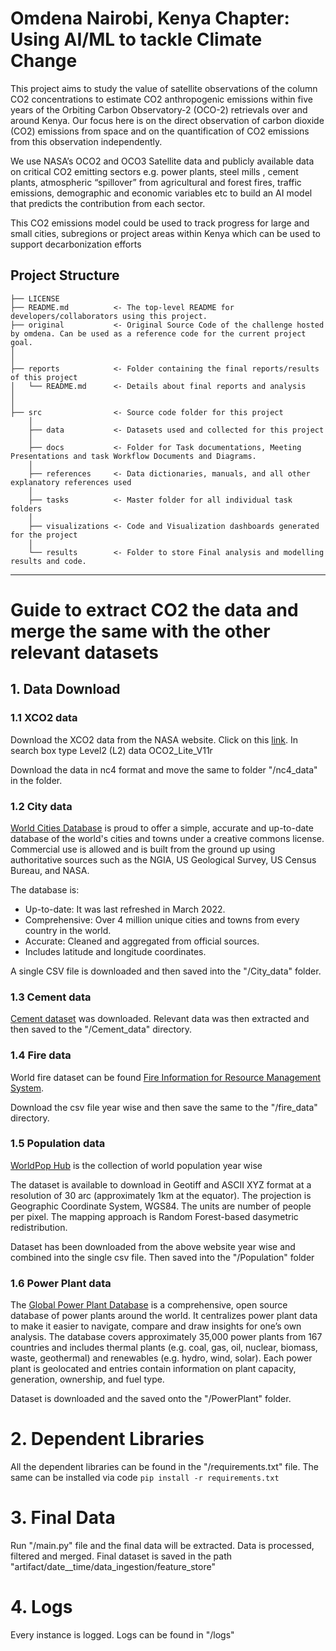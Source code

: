 # Omdena Nairobi, Kenya Chapter: Using AI/ML to tackle Climate Change

This project aims to study the value of satellite observations of the column CO2 concentrations to estimate CO2 anthropogenic emissions within five years of the Orbiting Carbon Observatory-2 (OCO-2) retrievals over and around Kenya. Our focus here is on the direct observation of carbon dioxide (CO2) emissions from space and on the quantification of CO2 emissions from this observation independently. 


We use NASA’s OCO2 and OCO3 Satellite data and publicly available data on critical CO2 emitting sectors e.g. power plants, steel mills , cement plants, atmospheric “spillover” from agricultural and forest fires, traffic emissions, demographic and economic variables etc to build an AI model that predicts the contribution from each sector. 

This CO2 emissions model could be used to track progress for large and small cities, subregions or project areas within Kenya which can be used to support decarbonization efforts



<!-- 
## Contribution Guidelines
- Have a Look at the [project structure](#project-structure) and [folder overview](#folder-overview) below to understand where to store/upload your contribution
- If you're creating a task, Go to the task folder and create a new folder with the below naming convention and add a README.md with task details and goals to help other contributors understand
    - Task Folder Naming Convention : _task-n-taskname.(n is the task number)_  ex: task-1-data-analysis, task-2-model-deployment etc.
    - Create a README.md with a table containing information table about all contributions for the task.
- If you're contributing for a task, please make sure to store in relavant location and update the README.md information table with your contribution details.
- Make sure your File names(jupyter notebooks, python files, data sheet file names etc) has proper naming to help others in easily identifing them.
- Please restrict yourself from creating unnessesary folders other than in 'tasks' folder (as above mentioned naming convention) to avoid confusion. 

-->

## Project Structure

    ├── LICENSE
    ├── README.md          <- The top-level README for developers/collaborators using this project.
    ├── original           <- Original Source Code of the challenge hosted by omdena. Can be used as a reference code for the current project goal.
    │ 
    │
    ├── reports            <- Folder containing the final reports/results of this project
    │   └── README.md      <- Details about final reports and analysis
    │ 
    │   
    ├── src                <- Source code folder for this project
        │
        ├── data           <- Datasets used and collected for this project
        │   
        ├── docs           <- Folder for Task documentations, Meeting Presentations and task Workflow Documents and Diagrams.
        │
        ├── references     <- Data dictionaries, manuals, and all other explanatory references used 
        │
        ├── tasks          <- Master folder for all individual task folders
        │
        ├── visualizations <- Code and Visualization dashboards generated for the project
        │
        └── results        <- Folder to store Final analysis and modelling results and code.
--------

# Guide to extract CO2 the data and merge the same with the other relevant datasets

## 1. Data Download
### 1.1 XCO2 data 
Download the XCO2 data from the NASA website.
Click on this [link](https://disc.gsfc.nasa.gov/). 
In search box type Level2 (L2) data OCO2_Lite_V11r

Download the data in nc4 format and move the same to folder "/nc4_data" in the folder. 

### 1.2 City data 
[World Cities Database](https://simplemaps.com/data/world-cities) is proud to offer a simple, accurate and up-to-date database of the world's cities and towns under a creative commons license. Commercial use is allowed and is built from the ground up using authoritative sources such as the NGIA, US Geological Survey, US Census Bureau, and NASA.

The database is:
- Up-to-date: It was last refreshed in March 2022.
- Comprehensive: Over 4 million unique cities and towns from every country in the world.
- Accurate: Cleaned and aggregated from official sources. 
- Includes latitude and longitude coordinates.

A single CSV file is downloaded and then saved into the "/City_data" folder.

### 1.3 Cement data 

[Cement dataset](https://www.cgfi.ac.uk/spatial-finance-initiative/geoasset-project/geoasset-databases/) was downloaded. 
Relevant data was then extracted and then saved to the "/Cement_data" directory.

### 1.4 Fire data 

World fire dataset can be found [Fire Information for Resource Management System](https://firms.modaps.eosdis.nasa.gov/country/).

Download the csv file year wise and then save the same to the "/fire_data" directory. 

### 1.5 Population data 

[WorldPop Hub](https://hub.worldpop.org/geodata/listing?id=75) is the collection of world population year wise

The dataset is available to download in Geotiff and ASCII XYZ format at a resolution of 30 arc (approximately 1km at the equator). 
The projection is Geographic Coordinate System, WGS84. 
The units are number of people per pixel. 
The mapping approach is Random Forest-based dasymetric redistribution.

Dataset has been downloaded from the above website year wise and combined into the single csv file. 
Then saved into the "/Population" folder  
### 1.6 Power Plant data

The [Global Power Plant Database](https://datasets.wri.org/dataset/globalpowerplantdatabase) is a comprehensive, open source database of power plants around the world. 
It centralizes power plant data to make it easier to navigate, compare and draw insights for one’s own analysis. 
The database covers approximately 35,000 power plants from 167 countries and includes thermal plants (e.g. coal, gas, oil, nuclear, biomass, waste, geothermal) and renewables (e.g. hydro, wind, solar). 
Each power plant is geolocated and entries contain information on plant capacity, generation, ownership, and fuel type.

Dataset is downloaded and the saved onto the "/PowerPlant" folder.

# 2. Dependent Libraries
All the dependent libraries can be found in the "/requirements.txt" file. 
The same can be installed via code ```pip install -r requirements.txt```

# 3. Final Data
Run "/main.py" file and the final data will be extracted. 
Data is processed, filtered and merged. 
Final dataset is saved in the path "artifact/date__time/data_ingestion/feature_store"

# 4. Logs
Every instance is logged. Logs can be found in "/logs"

<!--

## Folder Overview

- Original          - Folder Containing old/completed Omdena challenge code.
- Reports           - Folder containing Final Reports of this project
- Data              - Folder containing all the data collected and used for this project 
- Docs              - Folder containing Task documentations, Meeting Presentations and task Workflow Documents and Diagrams.
- References        - Folder that stores any referenced code/research papers and other useful documents used for this project
- Tasks             - Master folder for all tasks
- Visualization     - Folder that stores dashboards, analysis and visualization reports
- Results           - Folder that stores final analysis and modelling results for the project.

  - All Task Folder names should follow specific naming convention
  - All Task folder names should be in chronologial order (from 1 to n)
  - All Task folders should have a README.md file with task Details and task goals along with an info table containing all code/notebook files with their links and information
  - Update the [task-table](./src/tasks/README.md#task-table) whenever a task is created and explain the purpose and goals of the task to others.
---> 
